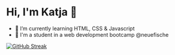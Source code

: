 # Hi, I'm Katja 👋

- 🌱 I’m currently learning HTML, CSS & Javascript 
- 🐠 I'm a student in a web development bootcamp @neuefische


[![GitHub Streak](https://streak-stats.demolab.com?user=ekat-br&theme=nightowl)](https://git.io/streak-stats)
